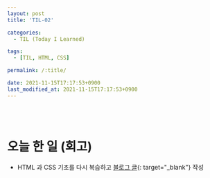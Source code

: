 ```yaml
---
layout: post
title: 'TIL-02'

categories:
  - TIL (Today I Learned)

tags:
  - [TIL, HTML, CSS]

permalink: /:title/

date: 2021-11-15T17:17:53+0900
last_modified_at: 2021-11-15T17:17:53+0900
---
```


<br>
<br>

# 오늘 한 일 (회고)

- HTML 과 CSS 기초를 다시 복습하고 [블로그 글](../html-css-1){: target="\_blank"} 작성
